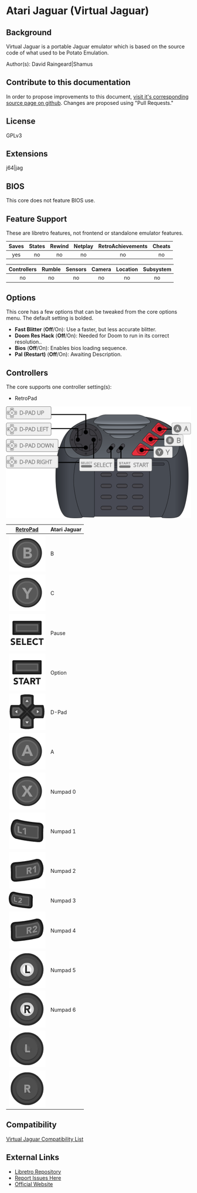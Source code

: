 # Atari Jaguar (Virtual Jaguar)

## Background

Virtual Jaguar is a portable Jaguar emulator which is based on the source code of what used to be Potato Emulation.

Author(s): David Raingeard|Shamus

## Contribute to this documentation

In order to propose improvements to this document, [visit it's corresponding source page on github](https://github.com/libretro/docs/tree/master/docs/library/virtualjaguar.md). Changes are proposed using "Pull Requests."

## License

GPLv3

## Extensions

j64|jag

## BIOS

This core does not feature BIOS use.

## Feature Support

These are libretro features, not frontend or standalone emulator features.

| Saves | States      | Rewind | Netplay | RetroAchievements | Cheats |
|:-----:|:-----------:|:------:|:-------:|:-----------------:|:------:|
|  yes  |    no       |  no    |  no     |       no          |  no    |

| Controllers     | Rumble | Sensors | Camera | Location | Subsystem     |
|:---------------:|:------:|:-------:|:------:|:--------:|:-------------:|
|       no        |   no   |   no    |  no    |    no    |      no       |

## Options

This core has a few options that can be tweaked from the core options menu. The default setting is bolded.

- **Fast Blitter** (**Off**/On): Use a faster, but less accurate blitter.
- **Doom Res Hack** (**Off**/On): Needed for Doom to run in its correct resolution..
- **Bios** (**Off**/On): Enables bios loading sequence.
- **Pal (Restart)** (**Off**/On): Awaiting Description.

## Controllers

The core supports one controller setting(s):

* RetroPad

![Atari_Jaguar_joypad_diagram](images\Controllers\Virtual-Jaguar_joypad.png)

| [RetroPad](RetroPad)                                                 | Atari Jaguar |
|----------------------------------------------------------------------|--------|
| ![RetroPad_B](images/RetroPad/Retro_B_Round.png)                     | B        |
| ![RetroPad_Y](images/RetroPad/Retro_Y_Round.png)                     | C        |
| ![RetroPad_Select](images/RetroPad/Retro_Select.png)                 | Pause        |
| ![RetroPad_Start](images/RetroPad/Retro_Start.png)                   | Option       |
| ![RetroPad_Dpad](images/RetroPad/Retro_Dpad.png)                     | D-Pad       |    
| ![RetroPad_A](images/RetroPad/Retro_A_Round.png)                     | A       |
| ![RetroPad_X](images/RetroPad/Retro_X_Round.png)                     | Numpad 0       |
| ![RetroPad_L1](images/RetroPad/Retro_L1.png)                         | Numpad 1       |
| ![RetroPad_R1](images/RetroPad/Retro_R1.png)                         | Numpad 2       |
| ![RetroPad_L2](images/RetroPad/Retro_L2_Temp.png)                    | Numpad 3       |
| ![RetroPad_R2](images/RetroPad/Retro_R2.png)                         | Numpad 4       |
| ![RetroPad_L3](images/RetroPad/Retro_L3.png)                         | Numpad 5       |
| ![RetroPad_R3](images/RetroPad/Retro_R3.png)                         | Numpad 6       |
| ![RetroPad_Left_Stick](images/RetroPad/Retro_Left_Stick.png)         |        |
| ![RetroPad_Right_Stick](images/RetroPad/Retro_Right_Stick.png)       |        |

## Compatibility

[Virtual Jaguar Compatibility List](https://wiki.libretro.com/index.php?title=Atari_Jaguar_Core_Compatibility)

## External Links

* [Libretro Repository](https://github.com/libretro/virtualjaguar-libretro)
* [Report Issues Here](https://github.com/libretro/libretro-meta/issues)
* [Official Website](https://icculus.org/virtualjaguar/)
